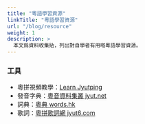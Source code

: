 ```yaml
---
title: "粵語學習資源"
linkTitle: "粵語學習資源"
url: "/blog/resource"
weight: 1
description: >
  本文爲資料收集貼，列出對自學者有用嘅粵語學習資源。
---
```


### 工具

- 粵拼視頻教學：[Learn Jyutping](https://www.youtube.com/channel/UCcmAegX-cgcOOconZIwqynw)
- 發音字典：[粵音資料集叢 jyut.net](https://jyut.net/)
- 詞典：[粵典 words.hk](https://words.hk/)
- 歌詞：[粵拼歌詞網 jyut6.com](https://jyut6.com/)
